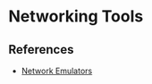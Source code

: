 # Networking Tools

## References

* [Network Emulators](https://www.cbtnuggets.com/blog/career/career-progression/5-best-network-simulators-for-cisco-exams-ccna-ccnp-and-ccie)
